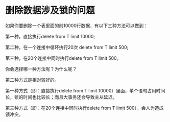 

# 删除数据涉及锁的问题


如果你要删除一个表里面的前10000行数据，有以下三种方法可以做到：

第一种，直接执行delete from T limit 10000;

第二种，在一个连接中循环执行20次 delete from T limit 500;

第三种，在20个连接中同时执行delete from T limit 500。

你会选择哪一种方法呢？为什么呢？


第二种方式是相对较好的。

第一种方式（即：直接执行delete from T limit 10000）里面，单个语句占用时间长，锁的时间也比较长；而且大事务还会导致主从延迟。

第三种方式（即：在20个连接中同时执行delete from T limit 500），会人为造成锁冲突。

